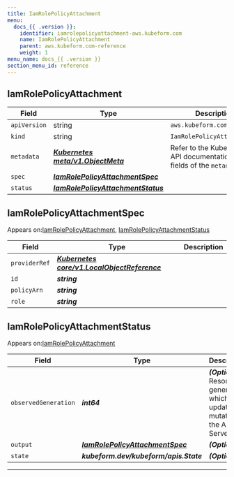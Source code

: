 ```yaml
---
title: IamRolePolicyAttachment
menu:
  docs_{{ .version }}:
    identifier: iamrolepolicyattachment-aws.kubeform.com
    name: IamRolePolicyAttachment
    parent: aws.kubeform.com-reference
    weight: 1
menu_name: docs_{{ .version }}
section_menu_id: reference
---
```


## IamRolePolicyAttachment
| Field | Type | Description |
| ------ | ----- | ----------- |
| `apiVersion` | string | `aws.kubeform.com/v1alpha1` |
|    `kind` | string | `IamRolePolicyAttachment` |
| `metadata` | ***[Kubernetes meta/v1.ObjectMeta](https://kubernetes.io/docs/reference/generated/kubernetes-api/v1.13/#objectmeta-v1-meta)***|Refer to the Kubernetes API documentation for the fields of the `metadata` field.|
| `spec` | ***[IamRolePolicyAttachmentSpec](#IamRolePolicyAttachmentSpec)***||
| `status` | ***[IamRolePolicyAttachmentStatus](#IamRolePolicyAttachmentStatus)***||
## IamRolePolicyAttachmentSpec

Appears on:[IamRolePolicyAttachment](#IamRolePolicyAttachment), [IamRolePolicyAttachmentStatus](#IamRolePolicyAttachmentStatus)

| Field | Type | Description |
| ------ | ----- | ----------- |
| `providerRef` | ***[Kubernetes core/v1.LocalObjectReference](https://kubernetes.io/docs/reference/generated/kubernetes-api/v1.13/#localobjectreference-v1-core)***||
| `id` | ***string***||
| `policyArn` | ***string***||
| `role` | ***string***||
## IamRolePolicyAttachmentStatus

Appears on:[IamRolePolicyAttachment](#IamRolePolicyAttachment)

| Field | Type | Description |
| ------ | ----- | ----------- |
| `observedGeneration` | ***int64***| ***(Optional)*** Resource generation, which is updated on mutation by the API Server.|
| `output` | ***[IamRolePolicyAttachmentSpec](#IamRolePolicyAttachmentSpec)***| ***(Optional)*** |
| `state` | ***kubeform.dev/kubeform/apis.State***| ***(Optional)*** |
---

